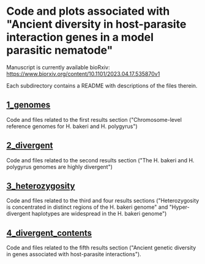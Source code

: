# Code and plots associated with "Ancient diversity in host-parasite interaction genes in a model parasitic nematode"

Manuscript is currently available bioRxiv: https://www.biorxiv.org/content/10.1101/2023.04.17.535870v1

Each subdirectory contains a README with descriptions of the files therein. 

## [1_genomes](https://github.com/lstevens17/heligmosomoides_MS/tree/main/1_genomes)
Code and files related to the first results section ("Chromosome-level reference genomes for H. bakeri and H. polygyrus")

## [2_divergent](https://github.com/lstevens17/heligmosomoides_MS/tree/main/2_divergence)
Code and files related to the second results section ("The H. bakeri and H. polygyrus genomes are highly divergent")

## [3_heterozygosity](https://github.com/lstevens17/heligmosomoides_MS/tree/main/3_heterozygosity)
Code and files related to the third and four results sections ("Heterozygosity is concentrated in distinct regions of the H. bakeri genome" and "Hyper-divergent haplotypes are widespread in the H. bakeri genome")

## [4_divergent_contents](https://github.com/lstevens17/heligmosomoides_MS/tree/main/4_divergent_contents)
Code and files related to the fifth results section ("Ancient genetic diversity in genes associated with host-parasite interactions").

